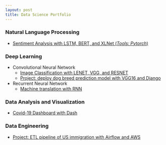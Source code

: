 ```yaml
---
layout: post
title: Data Science Portfolio
---
```




### Natural Language Processing


* <a href="https://github.com/huongdo108/sentiment-analysis-LSTM-BERT-XLNet">Sentiment Analysis with LSTM, BERT, and XLNet  (*Tools: Pytorch*)  </a>

### Deep Learning


* Convolutional Neural Network
  * <a href="https://github.com/huongdo108/image-classification-LENET-VGG-RESNET">Image Classification with LENET, VGG, and RESNET</a>
  * <a href="https://github.com/huongdo108/deploy-dog-breed-prediction-model-VGG16-Django">Project: deploy dog breed prediction model with VGG16 and Django </a>
* Recurrent Neural Network
  * <a href="https://github.com/huongdo108/machine-translation-RNN">Machine translation with RNN</a>
  
  



### Data Analysis and Visualization


*  <a href="https://github.com/huongdo108/covid-19-dashboard">Covid-19 Dashboard with Dash</a>


### Data Engineering

* <a href="https://github.com/huongdo108/ETL-pipeline-US-immigration-Airflow-AWSETL">Project: ETL pipeline of US immigration with Airflow and AWS</a>
